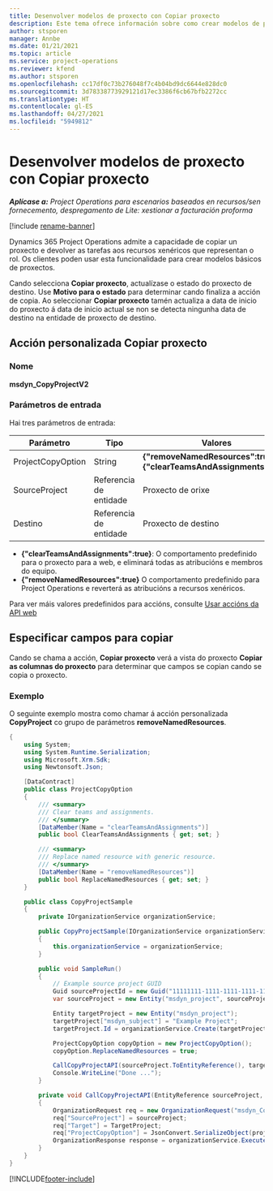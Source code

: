 ```yaml
---
title: Desenvolver modelos de proxecto con Copiar proxecto
description: Este tema ofrece información sobre como crear modelos de proxecto usando a acción personalizada Copiar proxecto.
author: stsporen
manager: Annbe
ms.date: 01/21/2021
ms.topic: article
ms.service: project-operations
ms.reviewer: kfend
ms.author: stsporen
ms.openlocfilehash: cc17df0c73b276048f7c4b04bd9dc6644e828dc0
ms.sourcegitcommit: 3d78338773929121d17ec3386f6cb67bfb2272cc
ms.translationtype: HT
ms.contentlocale: gl-ES
ms.lasthandoff: 04/27/2021
ms.locfileid: "5949812"
---
```

# <a name="develop-project-templates-with-copy-project"></a>Desenvolver modelos de proxecto con Copiar proxecto

_**Aplícase a:** Project Operations para escenarios baseados en recursos/sen fornecemento, despregamento de Lite: xestionar a facturación proforma_

[!include [rename-banner](~/includes/cc-data-platform-banner.md)]

Dynamics 365 Project Operations admite a capacidade de copiar un proxecto e devolver as tarefas aos recursos xenéricos que representan o rol. Os clientes poden usar esta funcionalidade para crear modelos básicos de proxectos.

Cando selecciona **Copiar proxecto**, actualízase o estado do proxecto de destino. Use **Motivo para o estado** para determinar cando finaliza a acción de copia. Ao seleccionar **Copiar proxecto** tamén actualiza a data de inicio do proxecto á data de inicio actual se non se detecta ningunha data de destino na entidade de proxecto de destino.

## <a name="copy-project-custom-action"></a>Acción personalizada Copiar proxecto 

### <a name="name"></a>Nome 

**msdyn_CopyProjectV2**

### <a name="input-parameters"></a>Parámetros de entrada
Hai tres parámetros de entrada:

| Parámetro          | Tipo   | Valores                                                   | 
|--------------------|--------|----------------------------------------------------------|
| ProjectCopyOption  | String | **{"removeNamedResources":true}** ou **{"clearTeamsAndAssignments":true}** |
| SourceProject      | Referencia de entidade | Proxecto de orixe |
| Destino             | Referencia de entidade | Proxecto de destino |


- **{"clearTeamsAndAssignments":true}**: O comportamento predefinido para o proxecto para a web, e eliminará todas as atribucións e membros do equipo.
- **{"removeNamedResources":true}** O comportamento predefinido para Project Operations e reverterá as atribucións a recursos xenéricos.

Para ver máis valores predefinidos para accións, consulte [Usar accións da API web](/powerapps/developer/common-data-service/webapi/use-web-api-actions)

## <a name="specify-fields-to-copy"></a>Especificar campos para copiar 
Cando se chama a acción, **Copiar proxecto** verá a vista do proxecto **Copiar as columnas do proxecto** para determinar que campos se copian cando se copia o proxecto.


### <a name="example"></a>Exemplo
O seguinte exemplo mostra como chamar á acción personalizada **CopyProject** co grupo de parámetros **removeNamedResources**.
```C#
{
    using System;
    using System.Runtime.Serialization;
    using Microsoft.Xrm.Sdk;
    using Newtonsoft.Json;

    [DataContract]
    public class ProjectCopyOption
    {
        /// <summary>
        /// Clear teams and assignments.
        /// </summary>
        [DataMember(Name = "clearTeamsAndAssignments")]
        public bool ClearTeamsAndAssignments { get; set; }

        /// <summary>
        /// Replace named resource with generic resource.
        /// </summary>
        [DataMember(Name = "removeNamedResources")]
        public bool ReplaceNamedResources { get; set; }
    }

    public class CopyProjectSample
    {
        private IOrganizationService organizationService;

        public CopyProjectSample(IOrganizationService organizationService)
        {
            this.organizationService = organizationService;
        }

        public void SampleRun()
        {
            // Example source project GUID
            Guid sourceProjectId = new Guid("11111111-1111-1111-1111-111111111111");
            var sourceProject = new Entity("msdyn_project", sourceProjectId);

            Entity targetProject = new Entity("msdyn_project");
            targetProject["msdyn_subject"] = "Example Project";
            targetProject.Id = organizationService.Create(targetProject);

            ProjectCopyOption copyOption = new ProjectCopyOption();
            copyOption.ReplaceNamedResources = true;

            CallCopyProjectAPI(sourceProject.ToEntityReference(), targetProject.ToEntityReference(), copyOption);
            Console.WriteLine("Done ...");
        }

        private void CallCopyProjectAPI(EntityReference sourceProject, EntityReference TargetProject, ProjectCopyOption projectCopyOption)
        {
            OrganizationRequest req = new OrganizationRequest("msdyn_CopyProjectV2");
            req["SourceProject"] = sourceProject;
            req["Target"] = TargetProject;
            req["ProjectCopyOption"] = JsonConvert.SerializeObject(projectCopyOption);
            OrganizationResponse response = organizationService.Execute(req);
        }
    }
}
```


[!INCLUDE[footer-include](../includes/footer-banner.md)]
